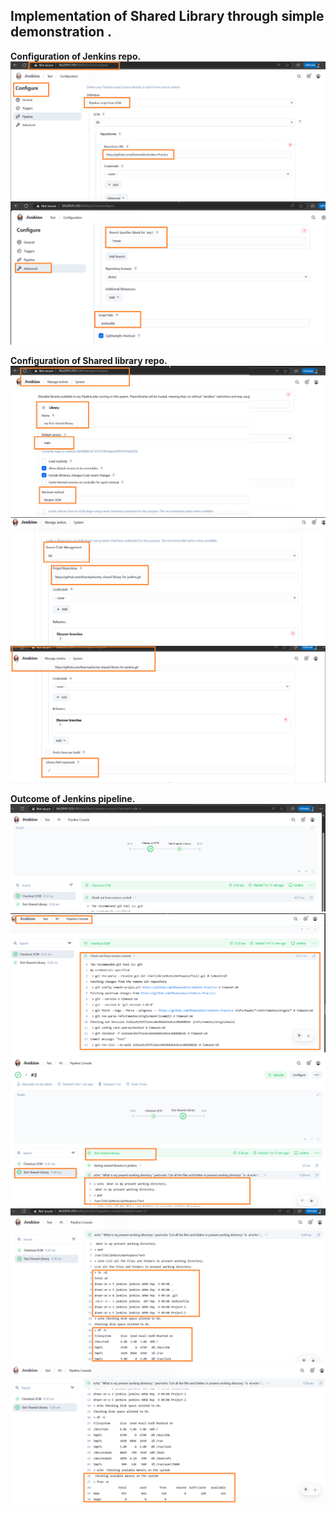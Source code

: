 ## Implementation of Shared Library through simple demonstration .

**Configuration of Jenkins repo.**
![](images/Jenkins-repo-1.PNG "Jenkins-repo-1")
![](images/Jenkins-repo-2.PNG "Jenkins-repo-2")

**Configuration of Shared library repo.**
![](images/Shared-lib-repo-1.PNG "Shared-repo-1")
![](images/Shared-lib-repo-2.PNG "Shared-repo-2")
![](images/Shared-lib-repo-3.PNG "Shared-repo-3")


**Outcome of Jenkins pipeline.**
![](images/Pipeline-outcome-1.PNG "Pipeline-outcome-1")
![](images/Pipeline-outcome-2.PNG "Pipeline-outcome-2")
![](images/Pipeline-outcome-3.PNG "Pipeline-outcome-3")
![](images/Pipeline-outcome-4.PNG "Pipeline-outcome-4")
![](images/Pipeline-outcome-5.PNG "Pipeline-outcome-5")
